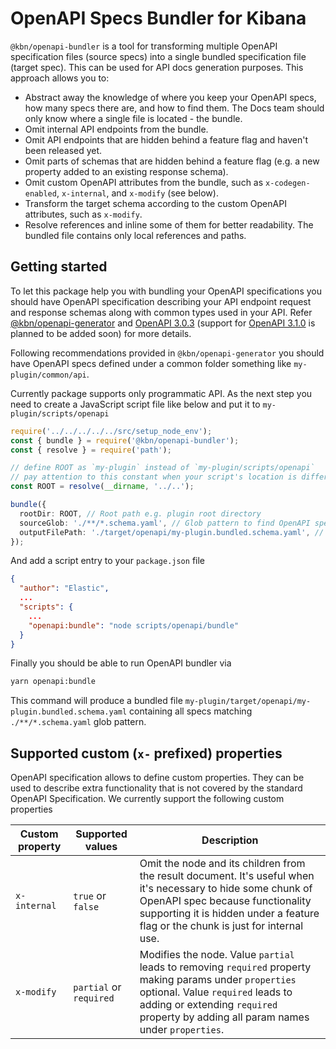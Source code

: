 # OpenAPI Specs Bundler for Kibana

`@kbn/openapi-bundler` is a tool for transforming multiple OpenAPI specification files (source specs) into a single bundled specification file (target spec).
This can be used for API docs generation purposes. This approach allows you to:

- Abstract away the knowledge of where you keep your OpenAPI specs, how many specs there are, and how to find them. The Docs team should only know where a single file is located - the bundle.
- Omit internal API endpoints from the bundle.
- Omit API endpoints that are hidden behind a feature flag and haven't been released yet.
- Omit parts of schemas that are hidden behind a feature flag (e.g. a new property added to an existing response schema).
- Omit custom OpenAPI attributes from the bundle, such as `x-codegen-enabled`, `x-internal`, and `x-modify` (see below).
- Transform the target schema according to the custom OpenAPI attributes, such as `x-modify`.
- Resolve references and inline some of them for better readability. The bundled file contains only local references and paths.

## Getting started

To let this package help you with bundling your OpenAPI specifications you should have OpenAPI specification describing your API endpoint request and response schemas along with common types used in your API. Refer [@kbn/openapi-generator](../kbn-openapi-generator/README.md) and [OpenAPI 3.0.3](https://swagger.io/specification/v3/) (support for [OpenAPI 3.1.0](https://swagger.io/specification/) is planned to be added soon) for more details.

Following recommendations provided in `@kbn/openapi-generator` you should have OpenAPI specs defined under a common folder something like `my-plugin/common/api`.

Currently package supports only programmatic API. As the next step you need to create a JavaScript script file like below and put it to `my-plugin/scripts/openapi`

```ts
require('../../../../../src/setup_node_env');
const { bundle } = require('@kbn/openapi-bundler');
const { resolve } = require('path');

// define ROOT as `my-plugin` instead of `my-plugin/scripts/openapi`
// pay attention to this constant when your script's location is different
const ROOT = resolve(__dirname, '../..');

bundle({
  rootDir: ROOT, // Root path e.g. plugin root directory
  sourceGlob: './**/*.schema.yaml', // Glob pattern to find OpenAPI specification files
  outputFilePath: './target/openapi/my-plugin.bundled.schema.yaml', //
});
```

And add a script entry to your `package.json` file

```json
{
  "author": "Elastic",
  ...
  "scripts": {
    ...
    "openapi:bundle": "node scripts/openapi/bundle"
  }
}
```

Finally you should be able to run OpenAPI bundler via

```bash
yarn openapi:bundle
```

This command will produce a bundled file `my-plugin/target/openapi/my-plugin.bundled.schema.yaml` containing
all specs matching `./**/*.schema.yaml` glob pattern.

## Supported custom (`x-` prefixed) properties

OpenAPI specification allows to define custom properties. They can be used to describe extra functionality that is not covered by the standard OpenAPI Specification. We currently support the following custom properties

| Custom property | Supported values        | Description                                                                                                                                                                                                                           |
| --------------- | ----------------------- | ------------------------------------------------------------------------------------------------------------------------------------------------------------------------------------------------------------------------------------- |
| `x-internal`    | `true` or `false`       | Omit the node and its children from the result document. It's useful when it's necessary to hide some chunk of OpenAPI spec because functionality supporting it is hidden under a feature flag or the chunk is just for internal use. |
| `x-modify`      | `partial` or `required` | Modifies the node. Value `partial` leads to removing `required` property making params under `properties` optional. Value `required` leads to adding or extending `required` property by adding all param names under `properties`.   |
